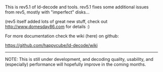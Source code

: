 This is rev5.1 of ld-decode and tools. rev5.1 fixes some additional issues from rev5, mostly with "imperfect" disks... 

(rev5 itself added lots of great new stuff, check out http://www.domesday86.com for details :)

For more documentation check the wiki (here) on github:

https://github.com/happycube/ld-decode/wiki

---

NOTE:  This is still under development, and decoding quality, usability, and (especially) performance will hopefully improve in the coming months.

